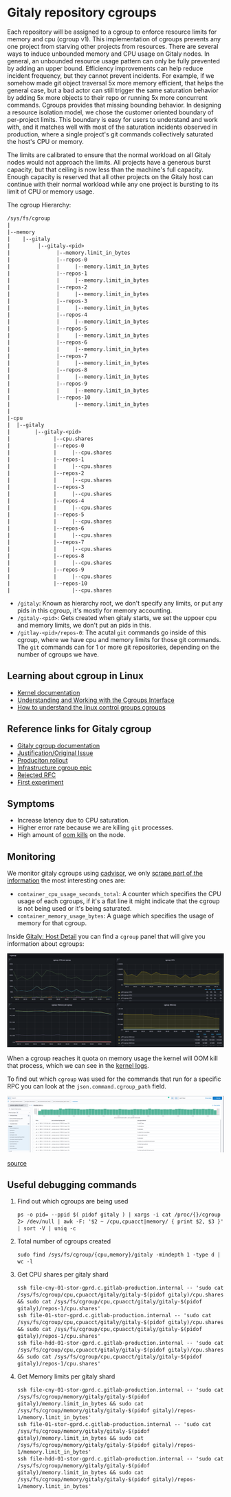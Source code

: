 # Gitaly repository cgroups

Each repository will be assigned to a cgroup to enforce resource limits for
memory and cpu (cgroup v1). This implementation of cgroups prevents any one
project from starving other projects from resources. There are several ways to
induce unbounded memory and CPU usage on Gitaly nodes. In general, an unbounded
resource usage pattern can only be fully prevented by adding an upper bound.
Efficiency improvements can help reduce incident frequency, but they cannot
prevent incidents.  For example, if we somehow made git object traversal 5x
more memory efficient, that helps the general case, but a bad actor can still
trigger the same saturation behavior by adding 5x more objects to their repo or
running 5x more concurrent commands. Cgroups provides that missing bounding
behavior. In designing a resource isolation model, we chose the customer
oriented boundary of per-project limits. This boundary is easy for users to
understand and work with, and it matches well with most of the saturation
incidents observed in production, where a single project's git commands
collectively saturated the host's CPU or memory.

The limits are calibrated to ensure that the normal workload on all Gitaly
nodes would not approach the limits. All projects have a generous burst
capacity, but that ceiling is now less than the machine's full capacity. Enough
capacity is reserved that all other projects on the Gitaly host can continue
with their normal workload while any one project is bursting to its limit of
CPU or memory usage.

The cgroup Hierarchy:

```
/sys/fs/cgroup
|
|--memory
|    |--gitaly
|         |--gitaly-<pid>
|               |--memory.limit_in_bytes
|               |--repos-0
|               |     |--memory.limit_in_bytes
|               |--repos-1
|               |     |--memory.limit_in_bytes
|               |--repos-2
|               |     |--memory.limit_in_bytes
|               |--repos-3
|               |     |--memory.limit_in_bytes
|               |--repos-4
|               |     |--memory.limit_in_bytes
|               |--repos-5
|               |     |--memory.limit_in_bytes
|               |--repos-6
|               |     |--memory.limit_in_bytes
|               |--repos-7
|               |     |--memory.limit_in_bytes
|               |--repos-8
|               |     |--memory.limit_in_bytes
|               |--repos-9
|               |     |--memory.limit_in_bytes
|               |--repos-10
|                     |--memory.limit_in_bytes
|
|-cpu
|  |--gitaly
|        |--gitaly-<pid>
|              |--cpu.shares
|              |--repos-0
|              |     |--cpu.shares
|              |--repos-1
|              |     |--cpu.shares
|              |--repos-2
|              |     |--cpu.shares
|              |--repos-3
|              |     |--cpu.shares
|              |--repos-4
|              |     |--cpu.shares
|              |--repos-5
|              |     |--cpu.shares
|              |--repos-6
|              |     |--cpu.shares
|              |--repos-7
|              |     |--cpu.shares
|              |--repos-8
|              |     |--cpu.shares
|              |--repos-9
|              |     |--cpu.shares
|              |--repos-10
|                    |--cpu.shares
```

- `/gitaly`: Known as hierarchy root, we don't specify any limits, or put any
  pids in this cgroup, it's mostly for memory accounting.
- `/gitaly-<pid>`: Gets created when gitaly starts, we set the uppoer cpu and
  memory limits, we don't put an pids in this.
- `/gitlay-<pid>/repos-0`: The acutal `git` commands go inside of this cgroup,
  where we have cpu and memory limits for those git commands. The `git`
  commands can for 1 or more git repositories, depending on the number of
  cgroups we have.

## Learning about cgroup in Linux

- [Kernel documentation](https://docs.kernel.org/admin-guide/cgroup-v1/)
- [Understanding and Working with the Cgroups Interface](https://www.youtube.com/watch?v=z7mgaWqiV90)
- [How to understand the linux control groups cgroups](https://www.youtube.com/watch?v=NtK3poD_0X0)

## Reference links for Gitaly cgroup

- [Gitaly cgroup documentation](https://gitlab.com/gitlab-org/gitaly/-/blob/master/doc/cgroups.md)
- [Justification/Original Issue](https://gitlab.com/gitlab-org/gitaly/-/issues/3049)
- [Produciton rollout](https://gitlab.com/gitlab-com/gl-infra/production/-/issues/7723)
- [Infrastructure cgroup epic](https://gitlab.com/groups/gitlab-com/gl-infra/-/epics/344)
- [Rejected RFC](https://gitlab.com/gitlab-org/gitaly/-/merge_requests/2604/diffs)
- [First experiment](https://gitlab.com/gitlab-com/gl-infra/reliability/-/issues/11647)

## Symptoms

- Increase latency due to CPU saturation.
- Higher error rate because we are killing `git` processes.
- High amount of [oom kills](https://log.gprd.gitlab.net/goto/aeea55c0-3d7e-11ed-8d37-e9a2f393ea2a) on the node.

## Monitoring

We monitor gitaly cgroups using
[cadvisor](https://github.com/google/cadvisor/blob/master/docs/storage/prometheus.md),
we only [scrape part of the
information](https://gitlab.com/gitlab-com/gl-infra/chef-repo/-/blob/16beeefdb4086f3139c0b7dbb1fd5d64547c3818/roles/gprd-infra-prometheus-server.json#L1261-1279)
the most interesting ones are:

- `container_cpu_usage_seconds_total`: A counter which specifies the CPU usage of each cgroups, if it's a flat line it might indicate that the cgroup is not being used or it's being saturated.
- `container_memory_usage_bytes`: A guage which specifies the usage of memory for that cgroup.

Inside [Gitaly: Host Detail](https://dashboards.gitlab.net/d/gitaly-host-detail/gitaly-host-detail?orgId=1) you can find a `cgroup` panel that will give you information about cgroups:

![cgroup dashboard](./img/cgroup-dashboard.png)

When a cgroup reaches it quota on memory usage the kernel will OOM kill that
process, which we can see in the [kernel logs](https://log.gprd.gitlab.net/goto/aeea55c0-3d7e-11ed-8d37-e9a2f393ea2ahttps://log.gprd.gitlab.net/goto/aeea55c0-3d7e-11ed-8d37-e9a2f393ea2a).

To find out which `cgroup` was used for the commands that run for a specific RPC you can look at the `json.command.cgroup_path` field.

![json.command.cgroup_path logs](./img/cgroup-logs.png)

[source](https://log.gprd.gitlab.net/goto/444e8580-8c37-11ed-85ed-e7557b0a598c)

## Useful debugging commands

1. Find out which cgroups are being used

    ```
    ps -o pid= --ppid $( pidof gitaly ) | xargs -i cat /proc/{}/cgroup 2> /dev/null | awk -F: '$2 ~ /cpu,cpuacct|memory/ { print $2, $3 }' | sort -V | uniq -c
    ```

1. Total number of cgroups created

    ```
    sudo find /sys/fs/cgroup/{cpu,memory}/gitaly -mindepth 1 -type d | wc -l
    ```

1. Get CPU shares per gitaly shard

    ```
    ssh file-cny-01-stor-gprd.c.gitlab-production.internal -- 'sudo cat /sys/fs/cgroup/cpu,cpuacct/gitaly/gitaly-$(pidof gitaly)/cpu.shares && sudo cat /sys/fs/cgroup/cpu,cpuacct/gitaly/gitaly-$(pidof gitaly)/repos-1/cpu.shares'
    ssh file-01-stor-gprd.c.gitlab-production.internal -- 'sudo cat /sys/fs/cgroup/cpu,cpuacct/gitaly/gitaly-$(pidof gitaly)/cpu.shares && sudo cat /sys/fs/cgroup/cpu,cpuacct/gitaly/gitaly-$(pidof gitaly)/repos-1/cpu.shares'
    ssh file-hdd-01-stor-gprd.c.gitlab-production.internal -- 'sudo cat /sys/fs/cgroup/cpu,cpuacct/gitaly/gitaly-$(pidof gitaly)/cpu.shares && sudo cat /sys/fs/cgroup/cpu,cpuacct/gitaly/gitaly-$(pidof gitaly)/repos-1/cpu.shares'
    ```

1. Get Memory limits per gitaly shard

    ```
    ssh file-cny-01-stor-gprd.c.gitlab-production.internal -- 'sudo cat /sys/fs/cgroup/memory/gitaly/gitaly-$(pidof gitaly)/memory.limit_in_bytes && sudo cat /sys/fs/cgroup/memory/gitaly/gitaly-$(pidof gitaly)/repos-1/memory.limit_in_bytes'
    ssh file-01-stor-gprd.c.gitlab-production.internal -- 'sudo cat /sys/fs/cgroup/memory/gitaly/gitaly-$(pidof gitaly)/memory.limit_in_bytes && sudo cat /sys/fs/cgroup/memory/gitaly/gitaly-$(pidof gitaly)/repos-1/memory.limit_in_bytes'
    ssh file-hdd-01-stor-gprd.c.gitlab-production.internal -- 'sudo cat /sys/fs/cgroup/memory/gitaly/gitaly-$(pidof gitaly)/memory.limit_in_bytes && sudo cat /sys/fs/cgroup/memory/gitaly/gitaly-$(pidof gitaly)/repos-1/memory.limit_in_bytes'
    ```
